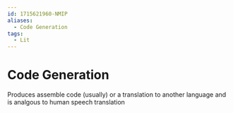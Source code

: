 ```yaml
---
id: 1715621960-NMIP
aliases:
  - Code Generation
tags:
  - Lit
---
```


# Code Generation

Produces assemble code (usually)  or a translation to another language and is analgous to human speech translation
